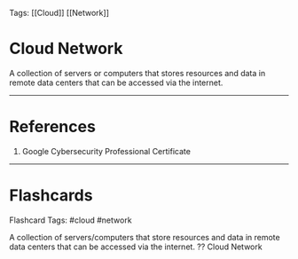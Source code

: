 Tags: [[Cloud]] [[Network]]
# Cloud Network

A collection of servers or computers that stores resources and data in remote data centers that can be accessed via the internet.

---
# References

1. Google Cybersecurity Professional Certificate

---
# Flashcards

Flashcard Tags: #cloud #network 

A collection of servers/computers that store resources and data in remote data centers that can be accessed via the internet.
??
Cloud Network
<!--SR:!2024-05-19,15,290!2024-05-09,5,230-->